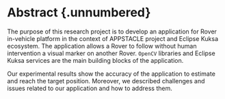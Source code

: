 Abstract {.unnumbered}
========

The purpose of this research project is to develop an application for Rover in-vehicle platform in the context of APPSTACLE project and Eclipse Kuksa ecosystem. 
The application allows a Rover to follow without human intervention a visual marker on another Rover. 
`OpenCV` libraries and Eclipse Kuksa services are the main building blocks of the application.  


Our experimental results show the accuracy of the application to estimate and reach the target position. 
Moreover, we described challenges and issues related to our application and how to address them.   


